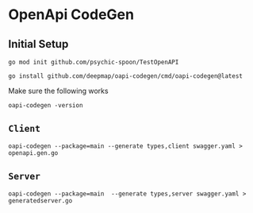 # OpenApi CodeGen

## Initial Setup
```
go mod init github.com/psychic-spoon/TestOpenAPI

go install github.com/deepmap/oapi-codegen/cmd/oapi-codegen@latest
```

Make sure the following works
```
oapi-codegen -version
```

## `Client`
```
oapi-codegen --package=main --generate types,client swagger.yaml > openapi.gen.go  
```

## `Server`
```
oapi-codegen --package=main  --generate types,server swagger.yaml > generatedserver.go 
```
